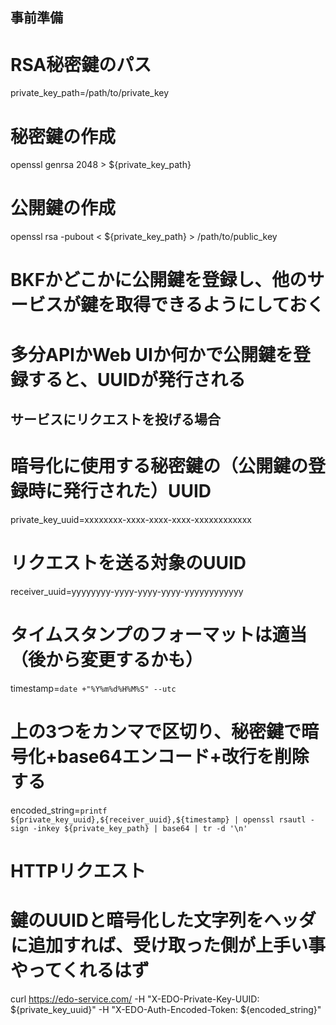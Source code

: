 ## 事前準備

# RSA秘密鍵のパス
private_key_path=/path/to/private_key

# 秘密鍵の作成
openssl genrsa 2048 > ${private_key_path}

# 公開鍵の作成
openssl rsa -pubout < ${private_key_path} > /path/to/public_key

# BKFかどこかに公開鍵を登録し、他のサービスが鍵を取得できるようにしておく
# 多分APIかWeb UIか何かで公開鍵を登録すると、UUIDが発行される


## サービスにリクエストを投げる場合

# 暗号化に使用する秘密鍵の（公開鍵の登録時に発行された）UUID
private_key_uuid=xxxxxxxx-xxxx-xxxx-xxxx-xxxxxxxxxxxx
# リクエストを送る対象のUUID
receiver_uuid=yyyyyyyy-yyyy-yyyy-yyyy-yyyyyyyyyyyy
# タイムスタンプのフォーマットは適当（後から変更するかも）
timestamp=`date +"%Y%m%d%H%M%S" --utc`
# 上の3つをカンマで区切り、秘密鍵で暗号化+base64エンコード+改行を削除する
encoded_string=`printf ${private_key_uuid},${receiver_uuid},${timestamp} | openssl rsautl -sign -inkey ${private_key_path} | base64 | tr -d '\n'`

# HTTPリクエスト
# 鍵のUUIDと暗号化した文字列をヘッダに追加すれば、受け取った側が上手い事やってくれるはず
curl https://edo-service.com/ -H "X-EDO-Private-Key-UUID: ${private_key_uuid}" -H "X-EDO-Auth-Encoded-Token: ${encoded_string}"

